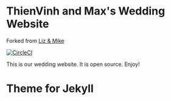 # ThienVinh and Max's Wedding Website

Forked from [Liz & Mike](https://github.com/mikesplain/lizandmike.rocks)

[![CircleCI](https://circleci.com/gh/mjrich/workflows/new-website-test/tree/master.svg?style=svg)](https://circleci.com/gh/mjrich/workflows/new-website-test/tree/master)



This is our wedding website. It is open source. Enjoy!

# Theme for Jekyll
